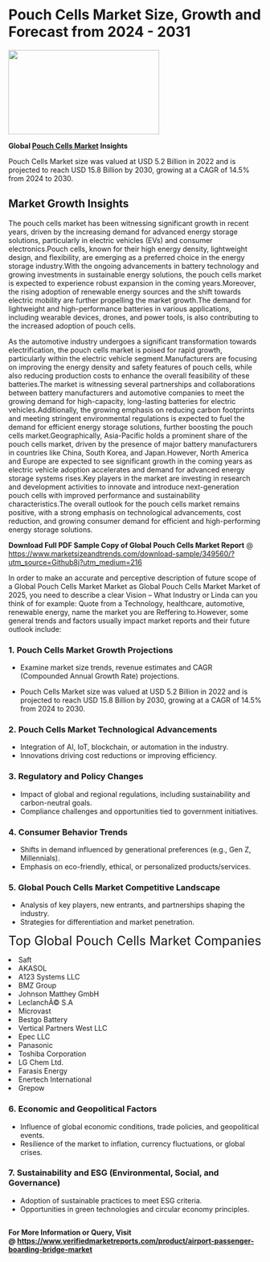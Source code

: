 <H1>Pouch Cells Market Size, Growth and Forecast from 2024 - 2031</H1><img class="aligncenter size-medium wp-image-584254" src="https://thirdeyenews.in/wp-content/uploads/2024/09/Global-Market-Research-300x168.jpeg" alt="" width="300" height="168" /><p><strong>Global&nbsp;<a href="https://www.marketsizeandtrends.com/download-sample/349560/?utm_source=Github8j?utm_medium=216">Pouch Cells Market</a> Insights</strong></p><p>Pouch Cells Market size was valued at USD 5.2 Billion in 2022 and is projected to reach USD 15.8 Billion by 2030, growing at a CAGR of 14.5% from 2024 to 2030.</p><p><h2>Market Growth Insights</h2> <p>The pouch cells market has been witnessing significant growth in recent years, driven by the increasing demand for advanced energy storage solutions, particularly in electric vehicles (EVs) and consumer electronics.Pouch cells, known for their high energy density, lightweight design, and flexibility, are emerging as a preferred choice in the energy storage industry.With the ongoing advancements in battery technology and growing investments in sustainable energy solutions, the pouch cells market is expected to experience robust expansion in the coming years.Moreover, the rising adoption of renewable energy sources and the shift towards electric mobility are further propelling the market growth.The demand for lightweight and high-performance batteries in various applications, including wearable devices, drones, and power tools, is also contributing to the increased adoption of pouch cells.</p> <p>As the automotive industry undergoes a significant transformation towards electrification, the pouch cells market is poised for rapid growth, particularly within the electric vehicle segment.Manufacturers are focusing on improving the energy density and safety features of pouch cells, while also reducing production costs to enhance the overall feasibility of these batteries.The market is witnessing several partnerships and collaborations between battery manufacturers and automotive companies to meet the growing demand for high-capacity, long-lasting batteries for electric vehicles.Additionally, the growing emphasis on reducing carbon footprints and meeting stringent environmental regulations is expected to fuel the demand for efficient energy storage solutions, further boosting the pouch cells market.Geographically, Asia-Pacific holds a prominent share of the pouch cells market, driven by the presence of major battery manufacturers in countries like China, South Korea, and Japan.However, North America and Europe are expected to see significant growth in the coming years as electric vehicle adoption accelerates and demand for advanced energy storage systems rises.Key players in the market are investing in research and development activities to innovate and introduce next-generation pouch cells with improved performance and sustainability characteristics.The overall outlook for the pouch cells market remains positive, with a strong emphasis on technological advancements, cost reduction, and growing consumer demand for efficient and high-performing energy storage solutions.</p> <p><span class=""><strong>Download Full PDF Sample Copy of Global Pouch Cells Market Report</strong> @ <a href="https://www.marketsizeandtrends.com/download-sample/349560/?utm_source=Github8j?utm_medium=216" target="_blank">https://www.marketsizeandtrends.com/download-sample/349560/?utm_source=Github8j?utm_medium=216</a></span></p><p>In order to make an accurate and perceptive description of future scope of a Global&nbsp;Pouch Cells Market Market as Global&nbsp;Pouch Cells Market Market of 2025, you need to describe a clear Vision &ndash; What Industry or Linda can you think of for example: Quote from a Technology, healthcare, automotive, renewable energy, name the market you are Reffering to.However, some general trends and factors usually impact market reports and their future outlook include:</p><h3>1.&nbsp;<strong>Pouch Cells Market Growth Projections</strong></h3><ul><li>Examine market size trends, revenue estimates and CAGR (Compounded Annual Growth Rate) projections.</li><li><p>Pouch Cells Market size was valued at USD 5.2 Billion in 2022 and is projected to reach USD 15.8 Billion by 2030, growing at a CAGR of 14.5% from 2024 to 2030.</p></li></ul><h3>2.&nbsp;<strong>Pouch Cells Market Technological Advancements</strong></h3><ul><li>Integration of AI, IoT, blockchain, or automation in the industry.</li><li>Innovations driving cost reductions or improving efficiency.</li></ul><h3>3.&nbsp;<strong>Regulatory and Policy Changes</strong></h3><ul><li>Impact of global and regional regulations, including sustainability and carbon-neutral goals.</li><li>Compliance challenges and opportunities tied to government initiatives.</li></ul><h3>4.&nbsp;<strong>Consumer Behavior Trends</strong></h3><ul><li>Shifts in demand influenced by generational preferences (e.g., Gen Z, Millennials).</li><li>Emphasis on eco-friendly, ethical, or personalized products/services.</li></ul><h3>5.&nbsp;<strong>Global Pouch Cells Market Competitive Landscape</strong></h3><ul><li>Analysis of key players, new entrants, and partnerships shaping the industry.</li><li>Strategies for differentiation and market penetration.</li></ul><p data-pm-slice="1 1 []"><span style="color: inherit; font-family: inherit; font-size: 25px;">Top Global Pouch Cells Market Companies</span></p><div class="" data-test-id=""><p><li>Saft</li><li> AKASOL</li><li> A123 Systems LLC</li><li> BMZ Group</li><li> Johnson Matthey GmbH</li><li> LeclanchÃ© S.A</li><li> Microvast</li><li> Bestgo Battery</li><li> Vertical Partners West LLC</li><li> Epec LLC</li><li> Panasonic</li><li> Toshiba Corporation</li><li> LG Chem Ltd.</li><li> Farasis Energy</li><li> Enertech International</li><li> Grepow</li></p></div><h3>6.&nbsp;<strong>Economic and Geopolitical Factors</strong></h3><ul><li>Influence of global economic conditions, trade policies, and geopolitical events.</li><li>Resilience of the market to inflation, currency fluctuations, or global crises.</li></ul><h3>7.&nbsp;<strong>Sustainability and ESG (Environmental, Social, and Governance)</strong></h3><ul><li>Adoption of sustainable practices to meet ESG criteria.</li><li>Opportunities in green technologies and circular economy principles.</li></ul><h2><strong style="font-size: 14px;">For More Information or Query, Visit @&nbsp;</strong><a style="background-color: #ffffff; font-size: 14px;" href="https://www.marketsizeandtrends.com/report/pouch-cells-market/" target="_blank">https://www.verifiedmarketreports.com/product/airport-passenger-boarding-bridge-market</a></h2>